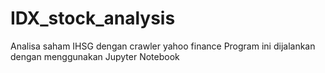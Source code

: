 # IDX_stock_analysis
Analisa saham IHSG dengan crawler yahoo finance
Program ini dijalankan dengan menggunakan Jupyter Notebook
